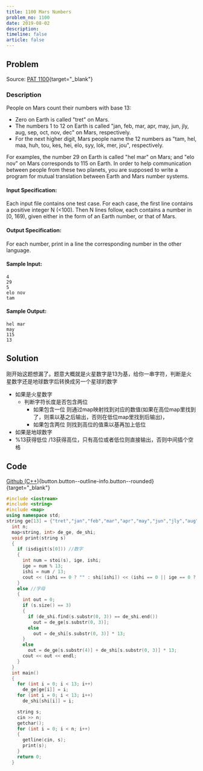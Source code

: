 ```yaml
---
title: 1100 Mars Numbers
problem_no: 1100
date: 2019-08-02
description: 
timeline: false
article: false
---
```


<!--more-->

## Problem

Source: [PAT 1100](){target="_blank"}

### Description

People on Mars count their numbers with base 13:

+ Zero on Earth is called "tret" on Mars.
+ The numbers 1 to 12 on Earth is called "jan, feb, mar, apr, may, jun, jly, aug, sep, oct, nov, dec" on Mars,
  respectively.
+ For the next higher digit, Mars people name the 12 numbers as "tam, hel, maa, huh, tou, kes, hei, elo, syy, lok, mer,
  jou", respectively.

For examples, the number 29 on Earth is called "hel mar" on Mars; and "elo nov" on Mars corresponds to 115 on Earth. In
order to help communication between people from these two planets, you are supposed to write a program for mutual
translation between Earth and Mars number systems.

#### Input Specification:

Each input file contains one test case. For each case, the first line contains a positive integer N (<100). Then N lines
follow, each contains a number in [0, 169), given either in the form of an Earth number, or that of Mars.

#### Output Specification:

For each number, print in a line the corresponding number in the other language.

#### Sample Input:

```text
4
29
5
elo nov
tam
```

#### Sample Output:

```text
hel mar
may
115
13
```

## Solution

刚开始这题想漏了。题意大概就是火星数字是13为基，给你一串字符，判断是火星数字还是地球数字后转换成另一个星球的数字

- 如果是火星数字
  + 判断字符长度是否包含两位
    + 如果包含一位 则通过map映射找到对应的数值(如果在高位map里找到了，则乘以基之后输出，否则在低位map里找到后输出)，
    + 如果包含两位 则找到高位的值乘以基再加上低位
- 如果是地球数字
- %13获得低位 /13获得高位，只有高位或者低位则直接输出，否则中间插个空格

## Code

[Github (C++)](https://github.com/Alomerry/algorithm/blob/master/pat/a/){button.button--outline-info.button--rounded}{target="_blank"}


```cpp
#include <iostream>
#include <string>
#include <map>
using namespace std;
string ge[13] = {"tret","jan","feb","mar","apr","may","jun","jly","aug","sep","oct","nov","dec"},shi[13] = {"tret", "tam",  "hel",  "maa",  "huh", "tou",  "kes","hei","elo","syy","lok","mer","jou",};
  int n;
  map<string, int> de_ge, de_shi;
  void print(string s)
  {
    if (isdigit(s[0])) //数字
    {
      int num = stoi(s), ige, ishi;
      ige = num % 13;
      ishi = num / 13;
      cout << (ishi == 0 ? "" : shi[ishi]) << (ishi == 0 || ige == 0 ? "" : " ") << (ige == 0 ? "" : ge[ige]) << (ige == 0 && ishi == 0 ? ge[0] :"" ) << endl;
    }
    else //字母
    {
      int out = 0;
      if (s.size() == 3)
      {
        if (de_shi.find(s.substr(0, 3)) == de_shi.end())
          out = de_ge[s.substr(0, 3)];
        else
          out = de_shi[s.substr(0, 3)] * 13;
      }
      else
        out = de_ge[s.substr(4)] + de_shi[s.substr(0, 3)] * 13;
      cout << out << endl;
    }
  }
  int main()
  {
    for (int i = 0; i < 13; i++)
      de_ge[ge[i]] = i;
    for (int i = 0; i < 13; i++)
      de_shi[shi[i]] = i;

    string s;
    cin >> n;
    getchar();
    for (int i = 0; i < n; i++)
    {
      getline(cin, s);
      print(s);
    }
    return 0;
  }
```
